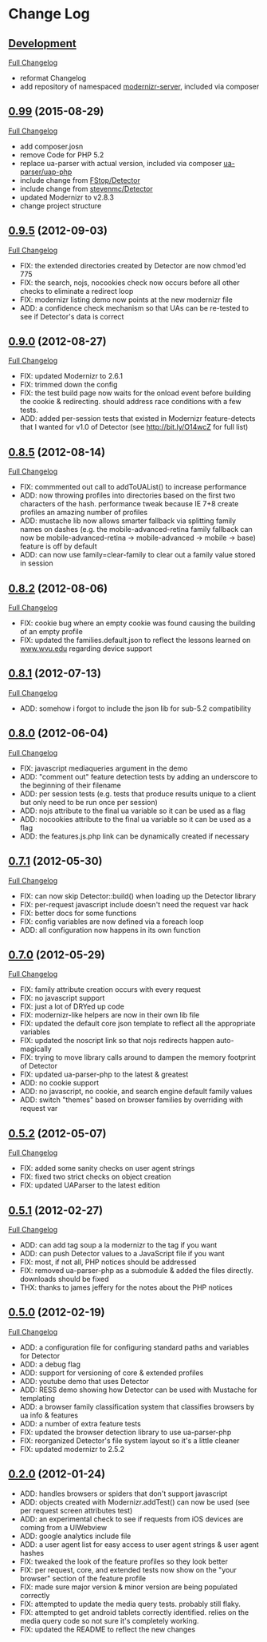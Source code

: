 # Change Log

## [Development](https://github.com/mimmi20/Detector/tree/master)
[Full Changelog](https://github.com/mimmi20/Detector/compare/0.99...master)
 - reformat Changelog
 - add repository of namespaced [modernizr-server](https://github.com/mimmi20/modernizr-server), included via composer

## [0.99](https://github.com/mimmi20/Detector/tree/0.99) (2015-08-29)
[Full Changelog](https://github.com/mimmi20/Detector/compare/0.9.5...0.99)
 - add composer.josn
 - remove Code for PHP 5.2
 - replace ua-parser with actual version, included via composer [ua-parser/uap-php](https://github.com/ua-parser/uap-php)
 - include change from [FStop/Detector](https://github.com/FStop/Detector)
 - include change from [stevenmc/Detector](https://github.com/stevenmc/Detector)
 - updated Modernizr to v2.8.3
 - change project structure

## [0.9.5](https://github.com/mimmi20/Detector/tree/0.9.5) (2012-09-03)
[Full Changelog](https://github.com/mimmi20/Detector/compare/0.9.0...0.9.5)
 - FIX: the extended directories created by Detector are now chmod'ed 775
 - FIX: the search, nojs, nocookies check now occurs before all other checks to eliminate a redirect loop
 - FIX: modernizr listing demo now points at the new modernizr file
 - ADD: a confidence check mechanism so that UAs can be re-tested to see if Detector's data is correct

## [0.9.0](https://github.com/mimmi20/Detector/tree/0.9.0) (2012-08-27)
[Full Changelog](https://github.com/mimmi20/Detector/compare/0.8.5...0.9.0)
 - FIX: updated Modernizr to 2.6.1
 - FIX: trimmed down the config
 - FIX: the test build page now waits for the onload event before building the cookie & redirecting. should address race conditions with a few tests.
 - ADD: added per-session tests that existed in Modernizr feature-detects that I wanted for v1.0 of Detector (see http://bit.ly/O14wcZ for full list)

## [0.8.5](https://github.com/mimmi20/Detector/tree/0.8.5) (2012-08-14)
[Full Changelog](https://github.com/mimmi20/Detector/compare/0.8.2...0.8.5)
 - FIX: commmented out call to addToUAList() to increase performance
 - ADD: now throwing profiles into directories based on the first two characters of the hash. performance tweak because IE 7+8 create profiles an amazing number of profiles
 - ADD: mustache lib now allows smarter fallback via splitting family names on dashes (e.g. the mobile-advanced-retina family fallback can now be mobile-advanced-retina -> mobile-advanced -> mobile -> base) feature is off by default
 - ADD: can now use family=clear-family to clear out a family value stored in session

## [0.8.2](https://github.com/mimmi20/Detector/tree/0.8.2) (2012-08-06)
[Full Changelog](https://github.com/mimmi20/Detector/compare/0.8.1...0.8.2)
 - FIX: cookie bug where an empty cookie was found causing the building of an empty profile
 - FIX: updated the families.default.json to reflect the lessons learned on www.wvu.edu regarding device support

## [0.8.1](https://github.com/mimmi20/Detector/tree/0.8.1) (2012-07-13)
[Full Changelog](https://github.com/mimmi20/Detector/compare/0.8.0...0.8.1)
 - ADD: somehow i forgot to include the json lib for sub-5.2 compatibility

## [0.8.0](https://github.com/mimmi20/Detector/tree/0.8.0) (2012-06-04)
[Full Changelog](https://github.com/mimmi20/Detector/compare/0.7.1...0.8.0)
 - FIX: javascript mediaqueries argument in the demo
 - ADD: "comment out" feature detection tests by adding an underscore to the beginning of their filename
 - ADD: per session tests (e.g. tests that produce results unique to a client but only need to be run once per session)
 - ADD: nojs attribute to the final ua variable so it can be used as a flag
 - ADD: nocookies attribute to the final ua variable so it can be used as a flag
 - ADD: the features.js.php link can be dynamically created if necessary

## [0.7.1](https://github.com/mimmi20/Detector/tree/0.7.1) (2012-05-30)
[Full Changelog](https://github.com/mimmi20/Detector/compare/0.7.0...0.7.1)
 - FIX: can now skip Detector::build() when loading up the Detector library
 - FIX: per-request javascript include doesn't need the request var hack
 - FIX: better docs for some functions
 - FIX: config variables are now defined via a foreach loop
 - ADD: all configuration now happens in its own function

## [0.7.0](https://github.com/mimmi20/Detector/tree/0.7.0) (2012-05-29)
[Full Changelog](https://github.com/mimmi20/Detector/compare/0.5.2...0.7.0)
 - FIX: family attribute creation occurs with every request
 - FIX: no javascript support
 - FIX: just a lot of DRYed up code
 - FIX: modernizr-like helpers are now in their own lib file
 - FIX: updated the default core json template to reflect all the appropriate variables
 - FIX: updated the noscript link so that nojs redirects happen auto-magically
 - FIX: trying to move library calls around to dampen the memory footprint of Detector
 - FIX: updated ua-parser-php to the latest & greatest
 - ADD: no cookie support
 - ADD: no javascript, no cookie, and search engine default family values
 - ADD: switch "themes" based on browser families by overriding with request var

## [0.5.2](https://github.com/mimmi20/Detector/tree/0.5.2) (2012-05-07)
[Full Changelog](https://github.com/mimmi20/Detector/compare/0.5.1...0.5.2)
 - FIX: added some sanity checks on user agent strings
 - FIX: fixed two strict checks on object creation
 - FIX: updated UAParser to the latest edition

## [0.5.1](https://github.com/mimmi20/Detector/tree/0.5.1) (2012-02-27)
[Full Changelog](https://github.com/mimmi20/Detector/compare/0.5.0...0.5.1)
 - ADD: can add tag soup a la modernizr to the <html> tag if you want
 - ADD: can push Detector values to a JavaScript file if you want
 - FIX: most, if not all, PHP notices should be addressed
 - FIX: removed ua-parser-php as a submodule & added the files directly. downloads should be fixed
 - THX: thanks to james jeffery for the notes about the PHP notices

## [0.5.0](https://github.com/mimmi20/Detector/tree/0.5.0) (2012-02-19)
[Full Changelog](https://github.com/mimmi20/Detector/compare/0.2.0...0.5.0)
 - ADD: a configuration file for configuring standard paths and variables for Detector
 - ADD: a debug flag
 - ADD: support for versioning of core & extended profiles
 - ADD: youtube demo that uses Detector
 - ADD: RESS demo showing how Detector can be used with Mustache for templating
 - ADD: a browser family classification system that classifies browsers by ua info & features
 - ADD: a number of extra feature tests
 - FIX: updated the browser detection library to use ua-parser-php
 - FIX: reorganized Detector's file system layout so it's a little cleaner
 - FIX: updated modernizr to 2.5.2

## [0.2.0](https://github.com/mimmi20/Detector/tree/0.2.0) (2012-01-24)
 - ADD: handles browsers or spiders that don't support javascript
 - ADD: objects created with Modernizr.addTest() can now be used (see per request screen attributes test)
 - ADD: an experimental check to see if requests from iOS devices are coming from a UIWebview
 - ADD: google analytics include file
 - ADD: a user agent list for easy access to user agent strings & user agent hashes
 - FIX: tweaked the look of the feature profiles so they look better
 - FIX: per request, core, and extended tests now show on the "your browser" section of the feature profile
 - FIX: made sure major version & minor version are being populated correctly
 - FIX: attempted to update the media query tests. probably still flaky.
 - FIX: attempted to get android tablets correctly identified. relies on the media query code so not sure it's completely working.
 - FIX: updated the README to reflect the new changes
